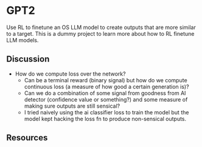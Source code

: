 # GPT2

Use RL to finetune an OS LLM model to create outputs that are more similar to a target. This is a dummy project to learn more about how to RL finetune LLM models.

## Discussion
- How do we compute loss over the network?
    - Can be a terminal reward (binary signal) but how do we compute continuous loss (a measure of how good a certain generation is)?
    - Can we do a combination of some signal from goodness from AI detector (confidence value or something?) and some measure of making sure outputs are still sensical?
    - I tried naively using the ai classifier loss to train the model but the model kept hacking the loss fn to produce non-sensical outputs.

## Resources
